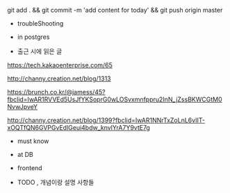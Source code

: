 


git add . && git commit -m 'add content for today' && git push origin master

- troubleShooting


- in postgres


- 출근 시에 읽은 글 

https://tech.kakaoenterprise.com/65

http://channy.creation.net/blog/1313


https://brunch.co.kr/@jamess/45?fbclid=IwAR1RVVEd5UsJfYKSoprG0wLOSvxmnfppru2InN_jZssBKWCGtM0NvwJpveY

http://channy.creation.net/blog/1399?fbclid=IwAR1NNrTxZoLnL6vIIT-xOQTfQN6GVPGvEdlGeui4bdw_knvlYrA7Y9vtE7g

- must know 




- at DB 


- frontend


- TODO , 개념이랑 설명 사항들 



